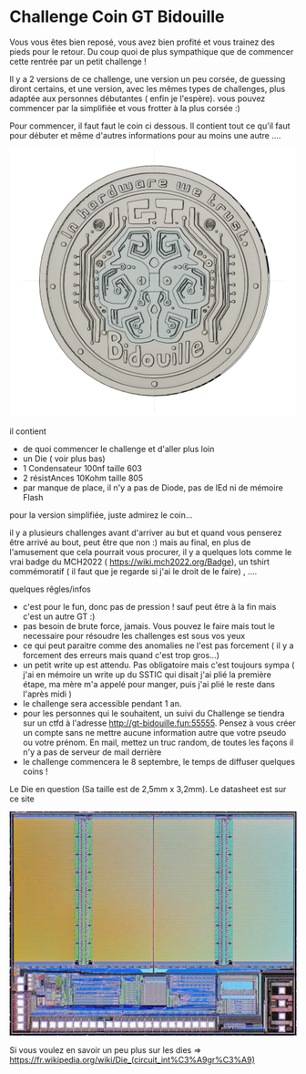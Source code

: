 # Challenge Coin GT Bidouille

Vous vous êtes bien reposé, vous avez bien profité et vous trainez des pieds pour le retour. Du coup quoi de plus sympathique que de commencer cette rentrée par un petit challenge !


Il y a 2 versions de ce challenge, une version un peu corsée, de guessing diront certains, et une version, avec les mêmes types de challenges, plus adaptée aux personnes débutantes ( enfin je l'espère). vous pouvez commencer par la simplifiée et vous frotter à la plus corsée :)

Pour commencer, il faut faut le coin ci dessous. Il contient tout ce qu'il faut pour débuter et même d'autres informations pour au moins une autre ....

![alt text](photo/coin.png)

il contient 
- de quoi commencer le challenge et d'aller plus loin
- un Die ( voir plus bas)
- 1 Condensateur 100nf taille 603
- 2 résistAnces 10Kohm taille 805
- par manque de place, il n'y a pas de Diode, pas de lEd ni de mémoire Flash 

pour la version simplifiée, juste admirez le coin...

il y a plusieurs challenges avant d'arriver au but et quand vous penserez être arrivé au bout, peut être que non :)  mais au final, en plus de l'amusement que cela pourrait vous procurer, il y a quelques lots comme le vrai badge du MCH2022 ( https://wiki.mch2022.org/Badge), un tshirt commémoratif ( il faut que je regarde si j'ai le droit de le faire) , ....

quelques rêgles/infos 
- c'est pour le fun, donc pas de pression ! sauf peut être à la fin mais c'est un autre GT :)
- pas besoin de brute force, jamais. Vous pouvez le faire mais tout le necessaire pour résoudre les challenges est sous vos yeux
- ce qui peut paraitre comme des anomalies ne l'est pas forcement ( il y a forcement des erreurs mais quand c'est trop gros...)
- un petit write up est attendu. Pas obligatoire mais c'est toujours sympa ( j'ai en mémoire un write up du SSTIC qui disait j'ai plié la première étape, ma mère m'a appelé pour manger, puis j'ai plié le reste dans l'après midi ) 
- le challenge sera accessible pendant 1 an. 
- pour les personnes qui le souhaitent, un suivi du Challenge se tiendra sur un ctfd à l'adresse http://gt-bidouille.fun:55555. Pensez à vous créer un compte sans ne mettre aucune information autre que votre pseudo ou votre prénom. En mail, mettez un truc random, de toutes les façons il n'y a pas de serveur de mail derrière
- le challenge commencera le 8 septembre, le temps de diffuser quelques coins !


Le Die en question  (Sa taille est de 2,5mm x 3,2mm). Le datasheet est sur ce site 

![alt text](photo/s-l1600.jpg)

Si vous voulez en savoir un peu plus sur les dies => https://fr.wikipedia.org/wiki/Die_(circuit_int%C3%A9gr%C3%A9)